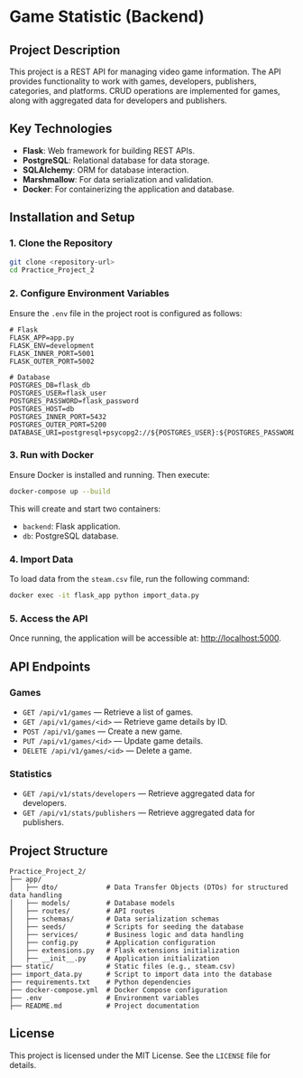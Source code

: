 # Game Statistic (Backend)

## Project Description

This project is a REST API for managing video game information. The API provides functionality to work with games, developers, publishers, categories, and platforms. CRUD operations are implemented for games, along with aggregated data for developers and publishers.

## Key Technologies

- **Flask**: Web framework for building REST APIs.
- **PostgreSQL**: Relational database for data storage.
- **SQLAlchemy**: ORM for database interaction.
- **Marshmallow**: For data serialization and validation.
- **Docker**: For containerizing the application and database.

## Installation and Setup

### 1. Clone the Repository

```bash
git clone <repository-url>
cd Practice_Project_2
```

### 2. Configure Environment Variables

Ensure the `.env` file in the project root is configured as follows:

```dotenv
# Flask
FLASK_APP=app.py
FLASK_ENV=development
FLASK_INNER_PORT=5001
FLASK_OUTER_PORT=5002

# Database
POSTGRES_DB=flask_db
POSTGRES_USER=flask_user
POSTGRES_PASSWORD=flask_password
POSTGRES_HOST=db
POSTGRES_INNER_PORT=5432
POSTGRES_OUTER_PORT=5200
DATABASE_URI=postgresql+psycopg2://${POSTGRES_USER}:${POSTGRES_PASSWORD}@${POSTGRES_HOST}:${POSTGRES_INNER_PORT}/${POSTGRES_DB}
```

### 3. Run with Docker

Ensure Docker is installed and running. Then execute:

```bash
docker-compose up --build
```

This will create and start two containers:
- `backend`: Flask application.
- `db`: PostgreSQL database.

### 4. Import Data

To load data from the `steam.csv` file, run the following command:

```bash
docker exec -it flask_app python import_data.py
```

### 5. Access the API

Once running, the application will be accessible at: [http://localhost:5000](http://localhost:5000).

## API Endpoints

### Games

- `GET /api/v1/games` — Retrieve a list of games.
- `GET /api/v1/games/<id>` — Retrieve game details by ID.
- `POST /api/v1/games` — Create a new game.
- `PUT /api/v1/games/<id>` — Update game details.
- `DELETE /api/v1/games/<id>` — Delete a game.

### Statistics

- `GET /api/v1/stats/developers` — Retrieve aggregated data for developers.
- `GET /api/v1/stats/publishers` — Retrieve aggregated data for publishers.

## Project Structure

```
Practice_Project_2/
├── app/
│   ├── dto/            # Data Transfer Objects (DTOs) for structured data handling
│   ├── models/         # Database models
│   ├── routes/         # API routes
│   ├── schemas/        # Data serialization schemas
│   ├── seeds/          # Scripts for seeding the database
│   ├── services/       # Business logic and data handling
│   ├── config.py       # Application configuration
│   ├── extensions.py   # Flask extensions initialization
│   ├── __init__.py     # Application initialization
├── static/             # Static files (e.g., steam.csv)
├── import_data.py      # Script to import data into the database
├── requirements.txt    # Python dependencies
├── docker-compose.yml  # Docker Compose configuration
├── .env                # Environment variables
├── README.md           # Project documentation
```

## License

This project is licensed under the MIT License. See the `LICENSE` file for details.
